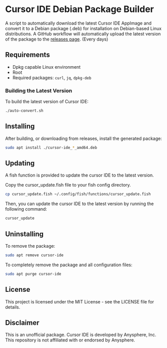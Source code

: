 # Cursor IDE Debian Package Builder

A script to automatically download the latest Cursor IDE AppImage and convert it to a Debian package (.deb) for installation on Debian-based Linux distributions. A GitHub workflow will automatically upload the latest version of the package to the [releases page](https://github.com/lde-axelor/cursor-deb/releases). (Every days)

## Requirements

- Dpkg capable Linux environment
- Root
- Required packages: `curl`, `jq`, `dpkg-deb`


### Building the Latest Version

To build the latest version of Cursor IDE:

```bash
./auto-convert.sh
```

## Installing

After building, or downloading from releases, install the generated package:

```bash
sudo apt install ./cursor-ide_*_amd64.deb
```

## Updating

A fish function is provided to update the cursor IDE to the latest version.

Copy the cursor_update.fish file to your fish config directory.

```bash
cp cursor_update.fish ~/.config/fish/functions/cursor_update.fish
```

Then, you can update the cursor IDE to the latest version by running the following command:

```bash
cursor_update
```

## Uninstalling

To remove the package:

```bash
sudo apt remove cursor-ide
```

To completely remove the package and all configuration files:

```bash
sudo apt purge cursor-ide
```

## License

This project is licensed under the MIT License - see the LICENSE file for details.

## Disclaimer

This is an unofficial package. Cursor IDE is developed by Anysphere, Inc. This repository is not affiliated with or endorsed by Anysphere.
